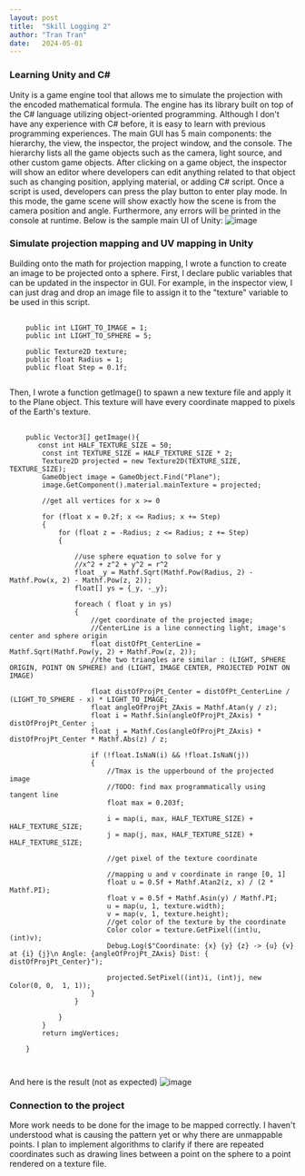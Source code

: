 ```yaml
---
layout: post
title:  "Skill Logging 2"
author: "Tran Tran"
date:   2024-05-01
---
```


### Learning Unity and C#
Unity is a game engine tool that allows me to simulate the projection with the encoded mathematical formula. The engine has its library built on top of the C# language utilizing object-oriented programming. Although I don't have any experience with C# before, it is easy to learn with previous programming experiences. 
The main GUI has 5 main components: the hierarchy, the view, the inspector, the project window, and the console. The hierarchy lists all the game objects such as the camera, light source, and other custom game objects. After clicking on a game object, the inspector will show an editor where developers can edit anything related to that object such as changing position, applying material, or adding C# script. Once a script is used, developers can press the play button to enter play mode. In this mode, the game scene will show exactly how the scene is from the camera position and angle. Furthermore, any errors will be printed in the console at runtime. 
Below is the sample main UI of Unity:
![image](/engr352/assets/img/tran/unity.png)

### Simulate projection mapping and UV mapping in Unity
Building onto the math for projection mapping, I wrote a function to create an image to be projected onto a sphere. 
First, I declare public variables that can be updated in the inspector in GUI. For example, in the inspector view, I can just drag and drop an image file to assign it to the "texture" variable to be used in this script.
<pre>
  <code>
    public int LIGHT_TO_IMAGE = 1;
    public int LIGHT_TO_SPHERE = 5;

    public Texture2D texture; 
    public float Radius = 1;
    public float Step = 0.1f;
  </code>
</pre>

Then, I wrote a function getImage() to spawn a new texture file and apply it to the Plane object. This texture will have every coordinate mapped to pixels of the Earth's texture. 
<pre>
  <code>
    public Vector3[] getImage(){
       const int HALF_TEXTURE_SIZE = 50;
        const int TEXTURE_SIZE = HALF_TEXTURE_SIZE * 2;
        Texture2D projected = new Texture2D(TEXTURE_SIZE, TEXTURE_SIZE);
        GameObject image = GameObject.Find("Plane");
        image.GetComponent<Renderer>().material.mainTexture = projected;

        //get all vertices for x >= 0

        for (float x = 0.2f; x <= Radius; x += Step)
        {
            for (float z = -Radius; z <= Radius; z += Step)
            {

                //use sphere equation to solve for y
                //x^2 + z^2 + y^2 = r^2
                float _y = Mathf.Sqrt(Mathf.Pow(Radius, 2) - Mathf.Pow(x, 2) - Mathf.Pow(z, 2));
                float[] ys = {_y, -_y};

                foreach ( float y in ys)
                {
                    //get coordinate of the projected image;
                    //CenterLine is a line connecting light, image's center and sphere origin
                    float distOfPt_CenterLine = Mathf.Sqrt(Mathf.Pow(y, 2) + Mathf.Pow(z, 2));
                    //the two triangles are similar : (LIGHT, SPHERE ORIGIN, POINT ON SPHERE) and (LIGHT, IMAGE CENTER, PROJECTED POINT ON IMAGE)

                    float distOfProjPt_Center = distOfPt_CenterLine / (LIGHT_TO_SPHERE - x) * LIGHT_TO_IMAGE;
                    float angleOfProjPt_ZAxis = Mathf.Atan(y / z);
                    float i = Mathf.Sin(angleOfProjPt_ZAxis) * distOfProjPt_Center ;
                    float j = Mathf.Cos(angleOfProjPt_ZAxis) * distOfProjPt_Center * Mathf.Abs(z) / z;

                    if (!float.IsNaN(i) && !float.IsNaN(j))
                    {
                        //Tmax is the upperbound of the projected image
                        //TODO: find max programmatically using tangent line
                        float max = 0.203f;
                   
                        i = map(i, max, HALF_TEXTURE_SIZE) + HALF_TEXTURE_SIZE;
                        j = map(j, max, HALF_TEXTURE_SIZE) + HALF_TEXTURE_SIZE;

                        //get pixel of the texture coordinate

                        //mapping u and v coordinate in range [0, 1]
                        float u = 0.5f + Mathf.Atan2(z, x) / (2 * Mathf.PI);
                        float v = 0.5f + Mathf.Asin(y) / Mathf.PI;
                        u = map(u, 1, texture.width);
                        v = map(v, 1, texture.height);
                        //get color of the texture by the coordinate
                        Color color = texture.GetPixel((int)u, (int)v);
                        Debug.Log($"Coordinate: {x} {y} {z} -> {u} {v} at {i} {j}\n Angle: {angleOfProjPt_ZAxis} Dist: { distOfProjPt_Center}");

                        projected.SetPixel((int)i, (int)j, new Color(0, 0,  1, 1));
                    }
                }

            }
        }
        return imgVertices;

    }
    
  </code>
</pre>

And here is the result (not as expected)
![image](/engr352/assets/img/tran/first_result.png)

### Connection to the project
More work needs to be done for the image to be mapped correctly. I haven't understood what is causing the pattern yet or  why there are unmappable points. I plan to implement algorithms to clarify if there are repeated coordinates such as drawing lines between a point on the sphere to a point rendered on a texture file. 
